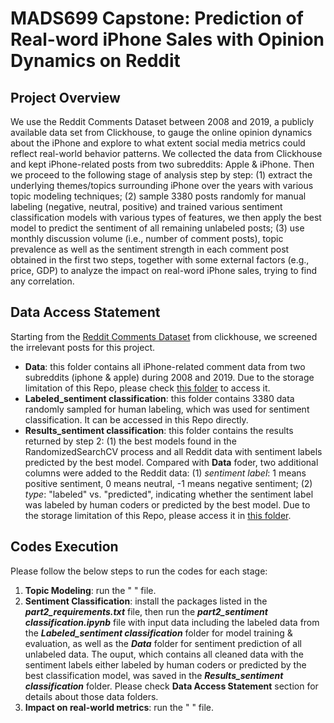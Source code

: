 # MADS699 Capstone: Prediction of Real-word iPhone Sales with Opinion Dynamics on Reddit

## Project Overview  
We use the Reddit Comments Dataset between 2008 and 2019, a publicly available data set from Clickhouse, to gauge the online opinion dynamics about the iPhone and explore to what extent social media metrics could reflect real-world behavior patterns. We collected the data from Clickhouse and kept iPhone-related posts from two subreddits: Apple & iPhone. Then we proceed to the following stage of analysis step by step: (1)  extract the underlying themes/topics surrounding iPhone over the years with various topic modeling techniques; (2) sample 3380 posts randomly for manual labeling (negative, neutral, positive) and trained various sentiment classification models with various types of features, we then apply the best model to predict the sentiment of all remaining unlabeled posts; (3) use monthly discussion volume (i.e., number of comment posts),  topic prevalence as well as the sentiment strength in each comment post obtained in the first two steps, together with some external factors (e.g., price, GDP) to analyze the impact on real-word iPhone sales, trying to find any correlation.

## Data Access Statement

Starting from the [Reddit Comments Dataset](https://clickhouse.com/docs/en/getting-started/example-datasets/reddit-comments) from clickhouse, we screened the irrelevant posts for this project. 
- **Data**: this folder contains all iPhone-related comment data from two subreddits (iphone & apple) during 2008 and 2019. Due to the storage limitation of this Repo, please check [this folder](https://drive.google.com/drive/folders/10toX4JXv3NHkC5owntA7LWuxKkyROyIe?usp=sharing) to access it. 
- **Labeled_sentiment classification**: this folder contains 3380 data randomly sampled for human labeling, which was used for sentiment classification. It can be accessed in this Repo directly.    
- **Results_sentiment classification**: this folder contains the results returned by step 2: (1) the best models found in the RandomizedSearchCV process and all Reddit data with sentiment labels predicted by the best model.   Compared with **Data** foder, two additional columns were added to the Reddit data: (1) *sentiment label*: 1 means positive sentiment, 0 means neutral, -1 means negative sentiment; (2) *type*: "labeled" vs. "predicted", indicating whether the sentiment label was labeled by human coders or predicted by the best model.   Due to the storage limitation of this Repo, please access it in [this folder](https://drive.google.com/drive/folders/1-ybm8bWPhP7-qCwKiNedACQkUJA2WbLN?usp=sharing).   

## Codes Execution 
Please follow the below steps to run the codes for each stage:

1. **Topic Modeling**: run the " " file.
2. **Sentiment Classification**: install the packages listed in the ***part2_requirements.txt*** file, then run the ***part2_sentiment classification.ipynb*** file with input data including the labeled data from the ***Labeled_sentiment classification*** folder for model training & evaluation, as well as the ***Data*** folder for sentiment prediction of all unlabeled data.   The ouput, which contains all cleaned data with the sentiment labels either labeled by human coders or predicted by the best classification model,  was saved in the ***Results_sentiment classification*** folder. Please check **Data Access Statement** section for details about those data folders.   
3. **Impact on real-world metrics**: run the " " file.
